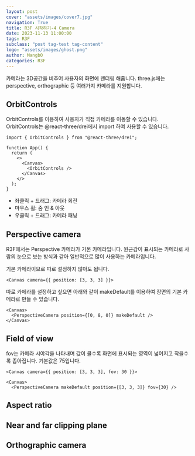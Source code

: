 ```yaml
---
layout: post
cover: "assets/images/cover7.jpg"
navigation: True
title: R3F 시작하기-4 Camera
date: 2023-11-13 11:00:00
tags: R3F
subclass: "post tag-test tag-content"
logo: "assets/images/ghost.png"
author: Mangb0
categories: R3F
---
```


카메라는 3D공간을 비추어 사용자의 화면에 렌더링 해줍니다.
three.js에는 perspective, orthographic 등 여러가지 카메라를 지원합니다.

## OrbitControls

OrbitControls를 이용하여 사용자가 직접 카메라를 이동할 수 있습니다.
OrbitControls는 @react-three/drei에서 import 하여 사용할 수 있습니다.

```
import { OrbitControls } from "@react-three/drei";

function App() {
  return (
    <>
      <Canvas>
        <OrbitControls />
      </Canvas>
    </>
  );
}
```

- 좌클릭 + 드래그: 카메라 회전
- 마우스 휠: 줌 인 & 아웃
- 우클릭 + 드래그: 카메라 패닝

## Perspective camera

R3F에서는 Perspective 카메라가 기본 카메라입니다. 원근감이 표시되는 카메라로 사람의 눈으로 보는 방식과 같아 일반적으로 많이 사용하는 카메라입니다.

기본 카메라이므로 따로 설정하지 않아도 됩니다.

```
<Canvas camera={{ position: [3, 3, 3] }}>
```

따로 카메라를 설정하고 싶으면 아래와 같이 makeDefault를 이용하여 장면의 기본 카메라로 만들 수 있습니다.

```
<Canvas>
  <PerspectiveCamera position={[0, 8, 0]} makeDefault />
</Canvas>
```

## Field of view

fov는 카메라 시야각을 나타내며 값이 클수록 화면에 표시되는 영역이 넓어지고 작을수록 좁아집니다.
기본값은 75입니다.

```
<Canvas camera={{ position: [3, 3, 3], fov: 30 }}>
```

```
<Canvas>
  <PerspectiveCamera makeDefault position={[3, 3, 3]} fov={30} />
```

## Aspect ratio

## Near and far clipping plane

## Orthographic camera

